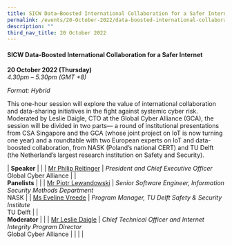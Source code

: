 ```yaml
---
title: SICW Data–Boosted International Collaboration for a Safer Internet
permalink: /events/20-October-2022/data-boosted-international-collaboration-for-a-safer-internet/
description: ""
third_nav_title: 20 October 2022
---
```

#### **SICW Data-Boosted International Collaboration for a Safer Internet**

**20 October 2022 (Thursday)**  
*4.30pm – 5.30pm (GMT +8)*

*Format: Hybrid*

This one-hour session will explore the value of international collaboration and data-sharing initiatives in the fight against systemic cyber risk. Moderated by Leslie Daigle, CTO at the Global Cyber Alliance (GCA), the session will be divided in two parts— a round of institutional presentations from CSA Singapore and the GCA (whose joint project on IoT is now turning one year) and a roundtable with two European experts on IoT and data-boosted collaboration, from NASK (Poland’s national CERT) and TU Delft (the Netherland’s largest research institution on Safety and Security).

| **Speaker**    |                                                              |
| [Mr Philip Reitinger](/speaker-Philip-Reitinger)  | *President and Chief Executive Officer*<br>Global Cyber Alliance                  |
| <br>**Panelists**    |                                                              |
| [Mr Piotr Lewandowski](/speaker-Piotr-Lewandowski)  | *Senior Software Engineer, Information Security Methods Department*<br>NASK                |
| [Ms Eveline Vreede](/speaker-Eveline-Vreede)  | *Program Manager, TU Delft Safety & Security Institute*<br>TU Delft              |
| <br> **Moderator**          |                                                              |
| [Mr Leslie Daigle](/moderator-Leslie-Daigle)  | *Chief Technical Officer and Internet Integrity Program Director*<br>Global Cyber Alliance                  |
| | |